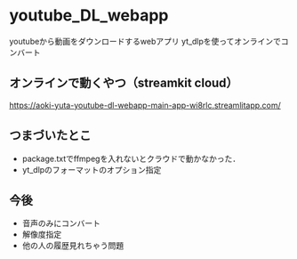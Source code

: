 # youtube_DL_webapp
youtubeから動画をダウンロードするwebアプリ
yt_dlpを使ってオンラインでコンバート

## オンラインで動くやつ（streamkit cloud）
https://aoki-yuta-youtube-dl-webapp-main-app-wi8rlc.streamlitapp.com/

## つまづいたとこ
* package.txtでffmpegを入れないとクラウドで動かなかった．
* yt_dlpのフォーマットのオプション指定

## 今後
* 音声のみにコンバート
* 解像度指定
* 他の人の履歴見れちゃう問題